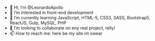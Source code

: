 - 👋 Hi, I’m @LeonardoApollo
- 👀 I’m interested in front-end development
- 🌱 I’m currently learning JavaScript, HTML-5, CSS3, SASS, Bootstrap5, ReactJS, Gulp, MySQL, PHP
- 💞️ I’m looking to collaborate on eny real project, relly!
- 📫 How to reach me: here be my site im swear

<!---
LeonardoApollo/LeonardoApollo is a ✨ special ✨ repository because its `README.md` (this file) appears on your GitHub profile.
You can click the Preview link to take a look at your changes.
--->
